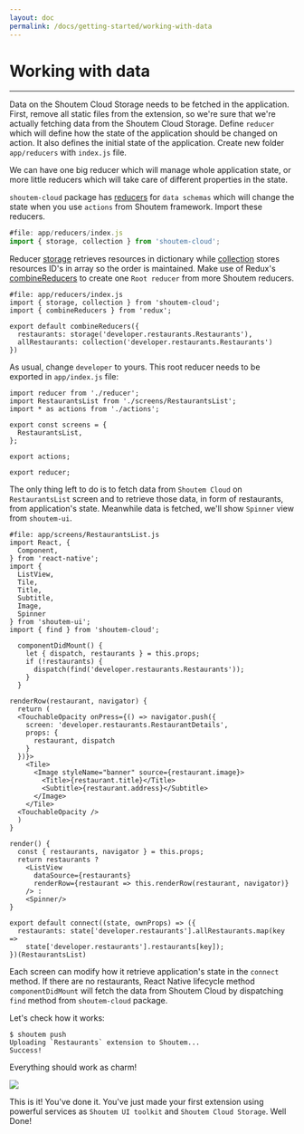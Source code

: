 ```yaml
---
layout: doc
permalink: /docs/getting-started/working-with-data
---
```


# Working with data
<hr />

Data on the Shoutem Cloud Storage needs to be fetched in the application. First, remove all static files from the extension, so we're sure that we're actually fetching data from the Shoutem Cloud Storage. Define `reducer` which will define how the state of the application should be changed on action. It also defines the initial state of the application. Create new folder `app/reducers` with `index.js` file.

We can have one big reducer which will manage whole application state, or more little reducers which will take care of different properties in the state. 

`shoutem-cloud` package has [reducers](/docs/coming-soon) for `data schemas` which will change the state when you use `actions` from Shoutem framework. Import these reducers.

```javascript
#file: app/reducers/index.js
import { storage, collection } from 'shoutem-cloud';
```

Reducer [storage](/docs/coming-soon) retrieves resources in dictionary while [collection](/docs/coming-soon) stores resources ID's in array so the order is maintained. Make use of Redux's [combineReducers](http://redux.js.org/docs/api/combineReducers.html) to create one `Root reducer` from more Shoutem reducers. 

```javascript{2-7}
#file: app/reducers/index.js
import { storage, collection } from 'shoutem-cloud';
import { combineReducers } from 'redux';

export default combineReducers({
  restaurants: storage('developer.restaurants.Restaurants'),
  allRestaurants: collection('developer.restaurants.Restaurants')
})
```

As usual, change `developer` to yours. This root reducer needs to be exported in `app/index.js` file:

```javascript{1,11}
import reducer from './reducer';
import RestaurantsList from './screens/RestaurantsList';
import * as actions from './actions';

export const screens = {
  RestaurantsList,
};

export actions;

export reducer;
```

The only thing left to do is to fetch data from `Shoutem Cloud` on `RestaurantsList` screen and to retrieve those data, in form of restaurants, from application's state. Meanwhile data is fetched, we'll show `Spinner` view from `shoutem-ui`.

```JSX{10,12,14-19,40-47,49-52}
#file: app/screens/RestaurantsList.js
import React, {
  Component,
} from 'react-native';
import {
  ListView,
  Tile,
  Title,
  Subtitle,
  Image,
  Spinner
} from 'shoutem-ui';
import { find } from 'shoutem-cloud';

  componentDidMount() {
    let { dispatch, restaurants } = this.props;
    if (!restaurants) {
      dispatch(find('developer.restaurants.Restaurants'));
    }
  }

renderRow(restaurant, navigator) {
  return (
  <TouchableOpacity onPress={() => navigator.push({
    screen: 'developer.restaurants.RestaurantDetails',
    props: {
      restaurant, dispatch
    }
  })}>
    <Tile>
      <Image styleName="banner" source={restaurant.image}>
        <Title>{restaurant.title}</Title>
        <Subtitle>{restaurant.address}</Subtitle>
      </Image>
    </Tile>
  <TouchableOpacity />
  )
}

render() {
  const { restaurants, navigator } = this.props;
  return restaurants ? 
    <ListView
      dataSource={restaurants}
      renderRow={restaurant => this.renderRow(restaurant, navigator)}
    /> :
    <Spinner/>
}

export default connect((state, ownProps) => ({
  restaurants: state['developer.restaurants'].allRestaurants.map(key =>
    state['developer.restaurants'].restaurants[key]); 
})(RestaurantsList)
```

Each screen can modify how it retrieve application's state in the `connect` method. If there are no restaurants, React Native lifecycle method `componentDidMount` will fetch the data from Shoutem Cloud by dispatching `find` method from `shoutem-cloud` package.

Let's check how it works:

```ShellSession
$ shoutem push
Uploading `Restaurants` extension to Shoutem...
Success!
```

Everything should work as charm!

<p class="image">
<img src='{{ site.baseurl }}/img/getting-started/working-with-data.png'/>
</p>

This is it! You've done it. You've just made your first extension using powerful services as `Shoutem UI toolkit` and `Shoutem Cloud Storage`. Well Done!
